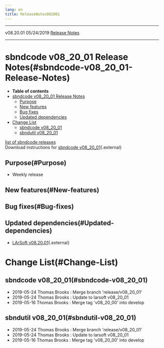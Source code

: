 ```yaml
---
lang: en
title: ReleaseNotes082001
---
```


  ----------- ------------ -- -- ------------------------------------------------------
  v08.20.01   05/24/2019         [Release Notes](ReleaseNotes082001.html)
  ----------- ------------ -- -- ------------------------------------------------------



sbndcode v08\_20\_01 Release Notes(#sbndcode-v08_20_01-Release-Notes)
======================================================================================

-   **Table of contents**
-   [sbndcode v08\_20\_01 Release
    Notes](#sbndcode-v08_20_01-Release-Notes)
    -   [Purpose](#Purpose)
    -   [New features](#New-features)
    -   [Bug fixes](#Bug-fixes)
    -   [Updated dependencies](#Updated-dependencies)
-   [Change List](#Change-List)
    -   [sbndcode v08\_20\_01](#sbndcode-v08_20_01)
    -   [sbndutil v08\_20\_01](#sbndutil-v08_20_01)

[list of sbndcode
releases](List_of_SBND_code_releases.html)\
Download instructions for [sbndcode
v08\_20\_01](http://scisoft.fnal.gov/scisoft/bundles/sbnd/v08_20_01/sbndcode-v08_20_01.html){.external}



Purpose(#Purpose)
----------------------------------

-   Weekly release



New features(#New-features)
--------------------------------------------



Bug fixes(#Bug-fixes)
--------------------------------------



Updated dependencies(#Updated-dependencies)
------------------------------------------------------------

-   [LArSoft
    v08.20.01](https://cdcvs.fnal.gov/redmine/projects/larsoft/wiki/ReleaseNotes082001){.external}



Change List(#Change-List)
==========================================



sbndcode v08\_20\_01(#sbndcode-v08_20_01)
----------------------------------------------------------

-   2019-05-24 Thomas Brooks : Merge branch \'release/v08\_20\_01\'
-   2019-05-24 Thomas Brooks : Update to larsoft v08\_20\_01
-   2019-05-16 Thomas Brooks : Merge tag \'v08\_20\_00\' into develop



sbndutil v08\_20\_01(#sbndutil-v08_20_01)
----------------------------------------------------------

-   2019-05-24 Thomas Brooks : Merge branch \'release/v08\_20\_01\'
-   2019-05-24 Thomas Brooks : Update to larsoft v08\_20\_01
-   2019-05-16 Thomas Brooks : Merge tag \'v08\_20\_00\' into develop
